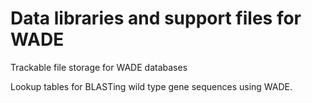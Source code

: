# Data libraries and support files for WADE

Trackable file storage for WADE databases


Lookup tables for BLASTing wild type gene sequences using WADE.
